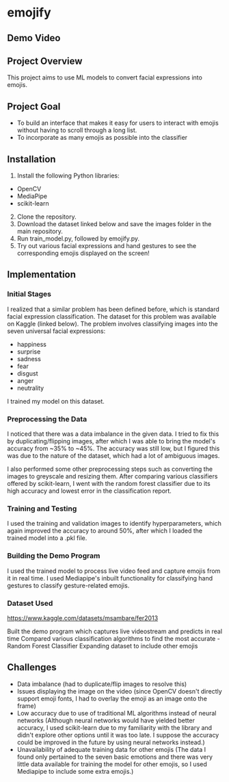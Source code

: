 # emojify

## Demo Video


## Project Overview
This project aims to use ML models to convert facial expressions into emojis.

## Project Goal
- To build an interface that makes it easy for users to interact with emojis without having to scroll through a long list.
- To incorporate as many emojis as possible into the classifier

## Installation
1. Install the following Python libraries:
- OpenCV
- MediaPipe
- scikit-learn
2. Clone the repository. 
3. Download the dataset linked below and save the images folder in the main repository.
4. Run train_model.py, followed by emojify.py.
5. Try out various facial expressions and hand gestures to see the corresponding emojis displayed on the screen!

## Implementation
### Initial Stages
I realized that a similar problem has been defined before, which is standard facial expression classification. The dataset for this problem was available on Kaggle (linked below). The problem involves classifying images into the seven universal facial expressions:

- happiness
- surprise
- sadness
- fear
- disgust
- anger
- neutrality

I trained my model on this dataset.

### Preprocessing the Data
I noticed that there was a data imbalance in the given data. I tried to fix this by duplicating/flipping images, after which I was able to bring the model's accuracy from ~35% to ~45%. The accuracy was still low, but I figured this was due to the nature of the dataset, which had a lot of ambiguous images.

I also performed some other preprocessing steps such as converting the images to greyscale and resizing them. After comparing various classifiers offered by scikit-learn, I went with the random forest classifier due to its high accuracy and lowest error in the classification report.

### Training and Testing
I used the training and validation images to identify hyperparameters, which again improved the accuracy to around 50%, after which I loaded the trained model into a .pkl file.

### Building the Demo Program
I used the trained model to process live video feed and capture emojis from it in real time. I used Mediapipe's inbuilt functionality for classifying hand gestures to classify gesture-related emojis.

### Dataset Used 
https://www.kaggle.com/datasets/msambare/fer2013


Built the demo program which captures live videostream and predicts in real time
Compared various classification algorithms to find the most accurate - Random Forest Classifier
Expanding dataset to include other emojis

## Challenges
- Data imbalance (had to duplicate/flip images to resolve this)
- Issues displaying the image on the video (since OpenCV doesn't directly support emoji fonts, I had to overlay the emoji as an image onto the frame)
- Low accuracy due to use of traditional ML algorithms instead of neural networks (Although neural networks would have yielded better accuracy, I used scikit-learn due to my familiarity with the library and didn't explore other options until it was too late. I suppose the accuracy could be improved in the future by using neural networks instead.)
- Unavailability of adequate training data for other emojis (The data I found only pertained to the seven basic emotions and there was very little data available for training the model for other emojis, so I used Mediapipe to include some extra emojis.) 